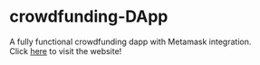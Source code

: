 # crowdfunding-DApp
A fully functional crowdfunding dapp with Metamask integration.\
Click [here](https://lovely-gaufre-3e5e26.netlify.app/) to visit the website!
